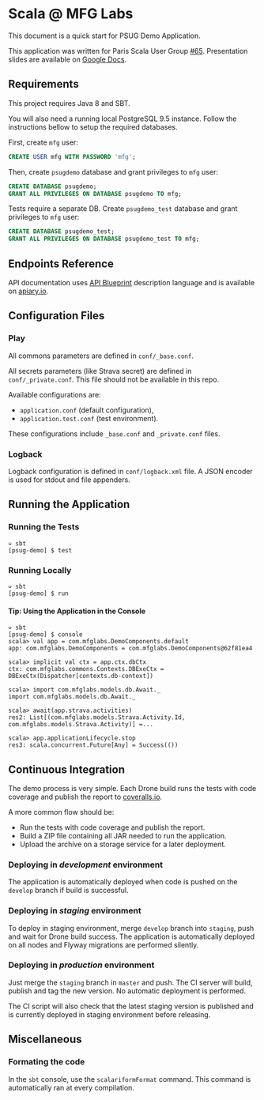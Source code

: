 # Scala @ MFG Labs

This document is a quick start for PSUG Demo Application.

This application was written for Paris Scala User Group [#65](http://www.meetup.com/Paris-Scala-User-Group-PSUG/events/233348116/).
Presentation slides are available on [Google Docs](https://docs.google.com/presentation/d/16HA6wN_GtHPFLrICqF4X3XFcWVGw6BxIZ24J3Lu84yY/edit?usp=sharing).

## Requirements

This project requires Java 8 and SBT.

You will also need a running local PostgreSQL 9.5 instance.
Follow the instructions bellow to setup the required databases.

First, create `mfg` user:

```sql
CREATE USER mfg WITH PASSWORD 'mfg';
```

Then, create `psugdemo` database and grant privileges to `mfg` user:

```sql
CREATE DATABASE psugdemo;
GRANT ALL PRIVILEGES ON DATABASE psugdemo TO mfg;
```

Tests require a separate DB. Create `psugdemo_test` database and grant privileges to `mfg` user:

```sql
CREATE DATABASE psugdemo_test;
GRANT ALL PRIVILEGES ON DATABASE psugdemo_test TO mfg;
```

## Endpoints Reference

API documentation uses [API Blueprint](https://apiblueprint.org) description language and is available on [apiary.io](http://docs.psug.apiary.io/#).

## Configuration Files

### Play

All commons parameters are defined in `conf/_base.conf`.

All secrets parameters (like Strava secret) are defined in `conf/_private.conf`. This file should not be available in this repo.

Available configurations are:
* `application.conf` (default configuration),
* `application.test.conf` (test environment).

These configurations include `_base.conf` and `_private.conf` files.

### Logback

Logback configuration is defined in `conf/logback.xml` file. A JSON encoder is used for stdout and file appenders.

## Running the Application

### Running the Tests

```
➭ sbt
[psug-demo] $ test
```

### Running Locally

```
➭ sbt
[psug-demo] $ run
```

#### Tip: Using the Application in the Console

```
➭ sbt
[psug-demo] $ console
scala> val app = com.mfglabs.DemoComponents.default
app: com.mfglabs.DemoComponents = com.mfglabs.DemoComponents@62f81ea4

scala> implicit val ctx = app.ctx.dbCtx
ctx: com.mfglabs.commons.Contexts.DBExeCtx = DBExeCtx(Dispatcher[contexts.db-context])

scala> import com.mfglabs.models.db.Await._
import com.mfglabs.models.db.Await._

scala> await(app.strava.activities)
res2: List[(com.mfglabs.models.Strava.Activity.Id, com.mfglabs.models.Strava.Activity)] =...

scala> app.applicationLifecycle.stop
res3: scala.concurrent.Future[Any] = Success(())
```

## Continuous Integration

The demo process is very simple. Each Drone build runs the tests with code coverage and publish the report to [coveralls.io](https://coveralls.io/github/MfgLabs/PSUG).

A more common flow should be:
- Run the tests with code coverage and publish the report.
- Build a ZIP file containing all JAR needed to run the application.
- Upload the archive on a storage service for a later deployment.

### Deploying in *development* environment

The application is automatically deployed when code is pushed on the `develop` branch if build is successful.

### Deploying in *staging* environment

To deploy in staging environment, merge `develop` branch into `staging`, push and wait for Drone build success. The application is automatically deployed on all nodes and Flyway migrations are performed silently.

### Deploying in *production* environment

Just merge the `staging` branch in `master` and push. The CI server will build, publish and tag the new version. No automatic deployment is performed.

The CI script will also check that the latest staging version is published and is currently deployed in staging environment before releasing.

## Miscellaneous

### Formating the code

In the `sbt` console, use the `scalariformFormat` command. This command is automatically ran at every compilation.

